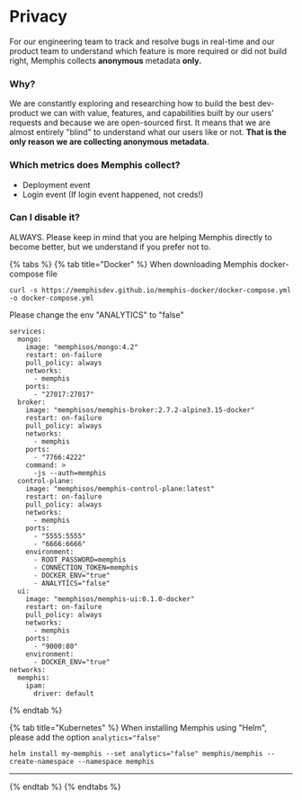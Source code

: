 # Privacy

For our engineering team to track and resolve bugs in real-time and our product team to understand which feature is more required or did not build right, Memphis collects **anonymous** metadata **only.**

### Why?

We are constantly exploring and researching how to build the best dev-product we can with value, features, and capabilities built by our users' requests and because we are open-sourced first. It means that we are almost entirely "blind" to understand what our users like or not. **That is the only reason we are collecting anonymous metadata.**

### Which metrics does Memphis collect?

* Deployment event
* Login event (If login event happened, not creds!)

### Can I disable it?

ALWAYS. Please keep in mind that you are helping Memphis directly to become better, but we understand if you prefer not to.

{% tabs %}
{% tab title="Docker" %}
When downloading Memphis docker-compose file

```
curl -s https://memphisdev.github.io/memphis-docker/docker-compose.yml -o docker-compose.yml
```

Please change the env "ANALYTICS" to "false"

```
services:
  mongo:
    image: "memphisos/mongo:4.2"
    restart: on-failure
    pull_policy: always
    networks:
      - memphis
    ports:
      - "27017:27017"
  broker:
    image: "memphisos/memphis-broker:2.7.2-alpine3.15-docker"
    restart: on-failure
    pull_policy: always
    networks:
      - memphis
    ports:
      - "7766:4222"
    command: >
      -js --auth=memphis
  control-plane:
    image: "memphisos/memphis-control-plane:latest"
    restart: on-failure
    pull_policy: always
    networks:
      - memphis
    ports:
      - "5555:5555"
      - "6666:6666"
    environment:
      - ROOT_PASSWORD=memphis
      - CONNECTION_TOKEN=memphis
      - DOCKER_ENV="true"
      - ANALYTICS="false"
  ui:
    image: "memphisos/memphis-ui:0.1.0-docker"
    restart: on-failure
    pull_policy: always
    networks:
      - memphis
    ports:
      - "9000:80"
    environment:
      - DOCKER_ENV="true"
networks:
  memphis:
    ipam:
      driver: default
```
{% endtab %}

{% tab title="Kubernetes" %}
When installing Memphis using "Helm", please add the option `analytics="false"`

```
helm install my-memphis --set analytics="false" memphis/memphis --create-namespace --namespace memphis
```

****
{% endtab %}
{% endtabs %}

